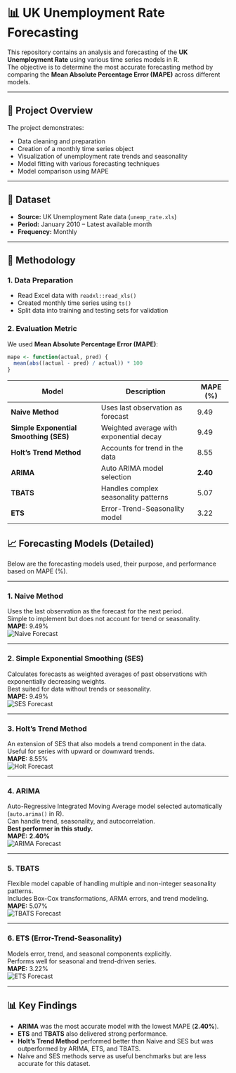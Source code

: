 # 📊 UK Unemployment Rate Forecasting

This repository contains an analysis and forecasting of the **UK Unemployment Rate** using various time series models in R.  
The objective is to determine the most accurate forecasting method by comparing the **Mean Absolute Percentage Error (MAPE)** across different models.

---

## 📌 Project Overview

The project demonstrates:
- Data cleaning and preparation
- Creation of a monthly time series object
- Visualization of unemployment rate trends and seasonality
- Model fitting with various forecasting techniques
- Model comparison using MAPE

---

## 📂 Dataset

- **Source:** UK Unemployment Rate data (`unemp_rate.xls`)
- **Period:** January 2010 – Latest available month
- **Frequency:** Monthly

---

## 🔧 Methodology

### 1. Data Preparation
- Read Excel data with `readxl::read_xls()`
- Created monthly time series using `ts()`  
- Split data into training and testing sets for validation

### 2. Evaluation Metric  
We used **Mean Absolute Percentage Error (MAPE)**:
```r
mape <- function(actual, pred) {
  mean(abs((actual - pred) / actual)) * 100
}
```

| Model | Description | MAPE (%) |
|-------|-------------|----------|
| **Naive Method** | Uses last observation as forecast | 9.49 |
| **Simple Exponential Smoothing (SES)** | Weighted average with exponential decay | 9.49 |
| **Holt’s Trend Method** | Accounts for trend in the data | 8.55 |
| **ARIMA** | Auto ARIMA model selection | **2.40** |
| **TBATS** | Handles complex seasonality patterns | 5.07 |
| **ETS** | Error-Trend-Seasonality model | 3.22 |


## 📈 Forecasting Models (Detailed)

Below are the forecasting models used, their purpose, and performance based on MAPE (%).  

---

### 1. Naive Method  
Uses the last observation as the forecast for the next period.  
Simple to implement but does not account for trend or seasonality.  
**MAPE:** 9.49%  
![Naive Forecast](Unemp_plots/naive.png)

---

### 2. Simple Exponential Smoothing (SES)  
Calculates forecasts as weighted averages of past observations with exponentially decreasing weights.  
Best suited for data without trends or seasonality.  
**MAPE:** 9.49%  
![SES Forecast](Unemp_plots/ses.png)

---

### 3. Holt’s Trend Method  
An extension of SES that also models a trend component in the data.  
Useful for series with upward or downward trends.  
**MAPE:** 8.55%  
![Holt Forecast](Unemp_plots/hw.png)

---

### 4. ARIMA  
Auto-Regressive Integrated Moving Average model selected automatically (`auto.arima()` in R).  
Can handle trend, seasonality, and autocorrelation.  
**Best performer in this study.**  
**MAPE:** **2.40%**  
![ARIMA Forecast](Unemp_plots/arima.png)

---

### 5. TBATS  
Flexible model capable of handling multiple and non-integer seasonality patterns.  
Includes Box-Cox transformations, ARMA errors, and trend modeling.  
**MAPE:** 5.07%  
![TBATS Forecast](Unemp_plots/picture1.png)

---

### 6. ETS (Error-Trend-Seasonality)  
Models error, trend, and seasonal components explicitly.  
Performs well for seasonal and trend-driven series.  
**MAPE:** 3.22%  
![ETS Forecast](Unemp_plots/picture2.png)

---

## 📊 Key Findings

- **ARIMA** was the most accurate model with the lowest MAPE (**2.40%**).  
- **ETS** and **TBATS** also delivered strong performance.  
- **Holt’s Trend Method** performed better than Naive and SES but was outperformed by ARIMA, ETS, and TBATS.  
- Naive and SES methods serve as useful benchmarks but are less accurate for this dataset.  

